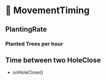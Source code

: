 # 🧠 MovementTiming

## PlantingRate

### Planted Trees per hour

## Time between two HoleClose

- onHoleClose()

<!-- @include: /../Placeholder_RouteProfile.md -->
